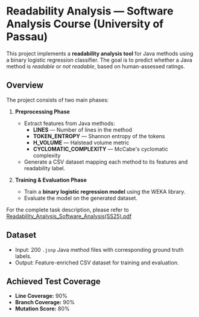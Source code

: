 # Readability Analysis — Software Analysis Course (University of Passau)

This project implements a **readability analysis tool** for Java methods using a binary logistic regression classifier.
The goal is to predict whether a Java method is *readable* or *not readable*, based on human-assessed ratings.

## Overview

The project consists of two main phases:

1. **Preprocessing Phase**

    * Extract features from Java methods:
        * **LINES** — Number of lines in the method
        * **TOKEN\_ENTROPY** — Shannon entropy of the tokens
        * **H\_VOLUME** — Halstead volume metric
        * **CYCLOMATIC\_COMPLEXITY** — McCabe's cyclomatic complexity
    * Generate a CSV dataset mapping each method to its features and readability label.

2. **Training & Evaluation Phase**

    * Train a **binary logistic regression model** using the WEKA library.
    * Evaluate the model on the generated dataset.

For the complete task description, please refer
to [Readability_Analysis_Software_Analysis(SS25).pdf](Readability_Analysis_Software_Analysis%28SS25%29.pdf)

## Dataset

* Input: 200 `.jsnp` Java method files with corresponding ground truth labels.
* Output: Feature-enriched CSV dataset for training and evaluation.

## Achieved Test Coverage

* **Line Coverage:** 90%
* **Branch Coverage:** 90%
* **Mutation Score:** 80%
